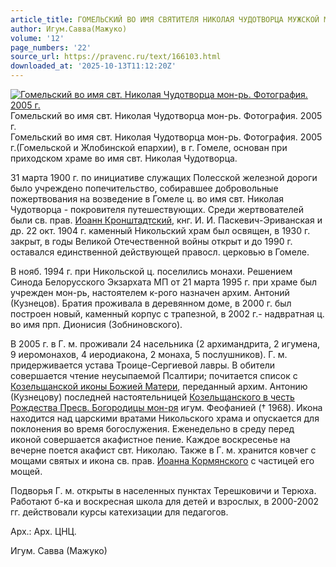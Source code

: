```yaml
---
article_title: ГОМЕЛЬСКИЙ ВО ИМЯ СВЯТИТЕЛЯ НИКОЛАЯ ЧУДОТВОРЦА МУЖСКОЙ МОНАСТЫРЬ
author: Игум.Савва(Мажуко)
volume: '12'
page_numbers: '22'
source_url: https://pravenc.ru/text/166103.html
downloaded_at: '2025-10-13T11:12:20Z'
---
```


[![Гомельский во имя свт. Николая Чудотворца мон-рь. Фотография. 2005 г.](https://pravenc.ru/data/022/472/1234/i200.jpg "Кликните для увеличения картинки")](https://pravenc.ru/data/022/472/1234/i400.jpg)Гомельский во имя свт. Николая Чудотворца мон-рь. Фотография. 2005 г.  
Гомельский во имя свт. Николая Чудотворца мон-рь. Фотография. 2005 г.(Гомельской и Жлобинской епархии), в г. Гомеле, основан при приходском храме во имя свт. Николая Чудотворца.

31 марта 1900 г. по инициативе служащих Полесской железной дороги было учреждено попечительство, собиравшее добровольные пожертвования на возведение в Гомеле ц. во имя свт. Николая Чудотворца - покровителя путешествующих. Среди жертвователей были св. прав. [Иоанн Кронштадтский](<https://pravenc.ru/text/Иоанн Кронштадтский.html>), кнг. И. И. Паскевич-Эриванская и др. 22 окт. 1904 г. каменный Никольский храм был освящен, в 1930 г. закрыт, в годы Великой Отечественной войны открыт и до 1990 г. оставался единственной действующей правосл. церковью в Гомеле.

В нояб. 1994 г. при Никольской ц. поселились монахи. Решением Синода Белорусского Экзархата МП от 21 марта 1995 г. при храме был учрежден мон-рь, настоятелем к-рого назначен архим. Антоний (Кузнецов). Братия проживала в деревянном доме, в 2000 г. был построен новый, каменный корпус с трапезной, в 2002 г.- надвратная ц. во имя прп. Дионисия (Зобниновского).

В 2005 г. в Г. м. проживали 24 насельника (2 архимандрита, 2 игумена, 9 иеромонахов, 4 иеродиакона, 2 монаха, 5 послушников). Г. м. придерживается устава Троице-Сергиевой лавры. В обители совершается чтение неусыпаемой Псалтири; почитается список с [Козельщанской иконы Божией Матери](<https://pravenc.ru/text/Козельщанской иконы Божией Матери.html>), переданный архим. Антонию (Кузнецову) последней настоятельницей [Козельщанского в честь Рождества Пресв. Богородицы мон-ря](<https://pravenc.ru/text/Козельщанского в честь Рождества Пресв  Богородицы мон-ря.html>) игум. Феофанией († 1968). Икона находится над царскими вратами Никольского храма и опускается для поклонения во время богослужения. Еженедельно в среду перед иконой совершается акафистное пение. Каждое воскресенье на вечерне поется акафист свт. Николаю. Также в Г. м. хранится ковчег с мощами святых и икона св. прав. [Иоанна Кормянского](<https://pravenc.ru/text/Иоанна Кормянского.html>) с частицей его мощей.

Подворья Г. м. открыты в населенных пунктах Терешковичи и Терюха. Работают б-ка и воскресная школа для детей и взрослых, в 2000-2002 гг. действовали курсы катехизации для педагогов.

Арх.: Арх. ЦНЦ.

Игум.  Савва   (Мажуко)
